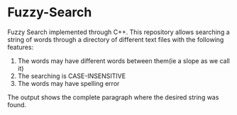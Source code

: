 # Fuzzy-Search
Fuzzy Search implemented through C++.
This repository allows searching a string of words through a directory of different text files with the following features:
	
1. The words may have different words between them(ie a slope as we call it)
2. The searching is CASE-INSENSITIVE
3. The words may have spelling error

The output shows the complete paragraph where the desired string was found.

